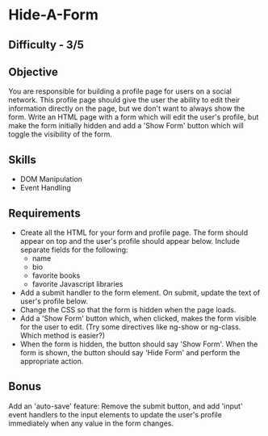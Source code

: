 # Hide-A-Form

## Difficulty - 3/5

## Objective
You are responsible for building a profile page for users on a social network. This profile page should give the user the ability to edit their information directly on the page, but we don't want to always show the form. Write an HTML page with a form which will edit the user's profile, but make the form initially hidden and add a 'Show Form' button which will toggle the visibility of the form.

## Skills
- DOM Manipulation
- Event Handling

## Requirements
- Create all the HTML for your form and profile page. The form should appear on top and the user's profile should appear below. Include separate fields for the following:
    - name
    - bio
    - favorite books
    - favorite Javascript libraries
- Add a submit handler to the form element. On submit, update the text of user's profile below.
- Change the CSS so that the form is hidden when the page loads.
- Add a 'Show Form' button which, when clicked, makes the form visible for the user to edit. (Try some directives like ng-show or ng-class. Which method is easier?)
- When the form is hidden, the button should say 'Show Form'. When the form is shown, the button should say 'Hide Form' and perform the appropriate action.

## Bonus
Add an 'auto-save' feature: Remove the submit button, and add 'input' event handlers to the input elements to update the user's profile immediately when any value in the form changes.